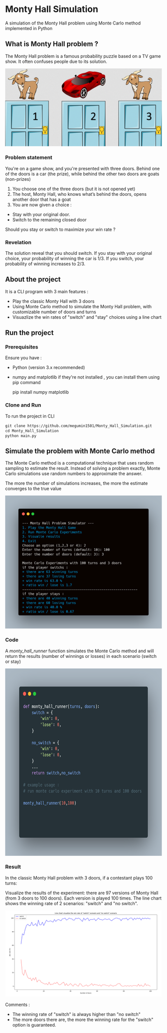 
# Monty Hall Simulation

A simulation of the Monty Hall problem using Monte Carlo method implemented in Python 
## What is Monty Hall problem ?
The Monty Hall problem is a famous probability puzzle based on a TV game show. It often confuses people due to its solution.

![Alt text](https://github.com/megumin1501/Monty_Hall_Simulation/blob/main/imgs/mt.png)

### Problem statement
You're on a game show, and you're presented with three doors. Behind one of the doors is a car (the prize), while behind the other two doors are goats (non-prizes)

1. You choose one of the three doors (but it is not opened yet)
2. The host, Monty Hall, who knows what’s behind the doors, opens another door that has a goat
3. You are now given a choice : 
+ Stay with your original door.
+ Switch to the remaining closed door

Should you stay or switch to maximize your win rate ? 

### Revelation
The solution reveal that you should switch. If you stay with your original choice, your probability of winning the car is 1/3. If you switch, your probability of winning increases to 2/3.

## About the project
It is a CLI program with 3 main features : 

+ Play the classic Monty Hall with 3 doors
+ Using Monte Carlo method to simulate the Monty Hall problem, with customizable number of doors and turns
+ Visuazlize the win rates of "switch" and "stay" choices using a line chart
## Run the project 
### Prerequisites 
Ensure you have : 
+ Python (version 3.x recommended)
+ numpy and matplotlib 
if they're not installed , you can install them using pip command

    pip install numpy matplotlib
### Clone and Run
To run the project in CLI

    git clone https://github.com/megumin1501/Monty_Hall_Simulation.git
    cd Monty_Hall_Simulation
    python main.py


##  Simulate the problem with Monte Carlo method
The Monte Carlo method is a computational technique that uses random sampling to estimate the result. Instead of solving a problem exactly, Monte Carlo simulations use random numbers to approximate the answer. 

The more the number of simulations increases, the more the estimate converges to the true value

![report](https://github.com/megumin1501/Monty_Hall_Simulation/blob/main/imgs/report.png)

### Code 
A *monty_hall_runner* function simulates the Monte Carlo method and will return the results (number of winnings or losses) in each scenario (switch or stay)

<img src="https://github.com/megumin1501/Monty_Hall_Simulation/blob/main/imgs/mt_runner.png" width="550" height="600"/>

### Result
In the classic Monty Hall problem with 3 doors, if a contestant plays 100 turns:

Visualize the results of the experiment: there are 97 versions of Monty Hall (from 3 doors to 100 doors). Each version is played 100 times. The line chart shows the winning rate of 2 scenarios: "switch" and "no switch".

![chart](https://github.com/megumin1501/Monty_Hall_Simulation/blob/main/imgs/chart.png)

Comments :
+ The winning rate of "switch" is always higher than "no switch"
+ The more doors there are, the more the winning rate for the "switch" option is guaranteed.

